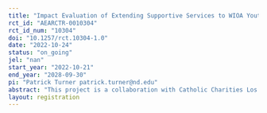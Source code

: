 ```yaml
---
title: "Impact Evaluation of Extending Supportive Services to WIOA Youth"
rct_id: "AEARCTR-0010304"
rct_id_num: "10304"
doi: "10.1257/rct.10304-1.0"
date: "2022-10-24"
status: "on_going"
jel: "nan"
start_year: "2022-10-21"
end_year: "2028-09-30"
pi: "Patrick Turner patrick.turner@nd.edu"
abstract: "This project is a collaboration with Catholic Charities Los Angeles (CCLA) to study the impact of their Conrad Career Associates program, an extension of their WIOA programming, on participants’ employment and education outcomes. One of CCLA’s primary programs is Archdiocesan Youth Employment Services (AYE), a 12-month workforce development WIOA program that provides services to youth that are facing barriers to employment. To study the effects of providing additional supportive services to youth exiting WIOA programming, youth exiting AYE will be invited to participate in CCLA’s new Conrad Career Associates program. The program will offer additional supportive services to AYE graduates for up to three years. Applicants will be randomly assigned into one of two groups: the treatment group (offered a spot in the Conrad Career Associates) and the control group (not offered a spot in the program). This study will use a randomized controlled trial to evaluate the intervention against the control group that does not have access to the Conrad Career Associates program. The goal of the study is to enroll 250 individuals over 3 years into the treatment group and an additional 500 individuals into the control group, for a total of 750 study participants. We hypothesize that a supplemental WIOA program such as Conrad Career Associates will lead to participants having improved employment and educational outcomes. Outcomes measured in administrative records and with an 18 month and three-year follow up survey will include housing stability, creditworthiness and use of credit, financial health, education level, community engagement, and income."
layout: registration
---
```


